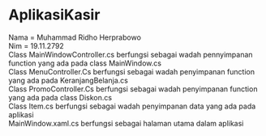 # AplikasiKasir
Nama = Muhammad Ridho Herprabowo <br />
Nim = 19.11.2792 <br />
Class MainWindowController.cs berfungsi sebagai wadah pennyimpanan function yang ada pada class MainWindow.cs <br />
Class MenuController.Cs berfungsi sebagai wadah penyimpanan function yang ada pada KeranjangBelanja.cs <br />
Class PromoController.Cs berfungsi sebagai wadah penyimpanan function yang ada pada class Diskon.cs <br />
Class Item.cs berfungsi sebagai wadah penyimpanan data yang ada pada aplikasi <br />
MainWindow.xaml.cs berfungsi sebagai halaman utama dalam aplikasi
